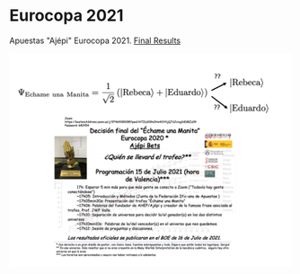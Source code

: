 # Eurocopa 2021

Apuestas "Ajépi" Eurocopa 2021. <a href="https://ufran.ca/ajepi/">Final Results</a>

<img src="Zoom_bkg.png">
